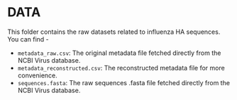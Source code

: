 # DATA

This folder contains the raw datasets related to influenza HA sequences.
You can find - 
- `metadata_raw.csv`: The original metadata file fetched directly from the NCBI Virus database.
- `metadata_reconstructed.csv`: The reconstructed metadata file for more convenience.
- `sequences.fasta`: The raw sequences .fasta file fetched directly from the NCBI Virus database.
